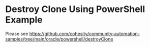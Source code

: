# Destroy Clone Using PowerShell Example

Please see <https://github.com/cohesity/community-automation-samples/tree/main/oracle/powershell/destroyClone>

